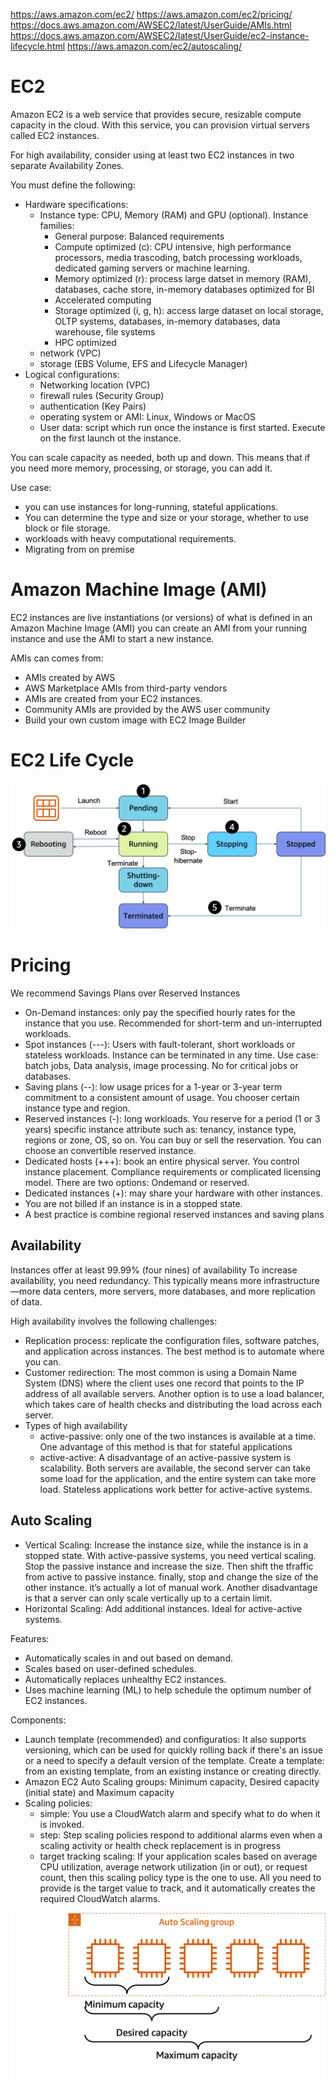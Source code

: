 https://aws.amazon.com/ec2/
https://aws.amazon.com/ec2/pricing/
https://docs.aws.amazon.com/AWSEC2/latest/UserGuide/AMIs.html
https://docs.aws.amazon.com/AWSEC2/latest/UserGuide/ec2-instance-lifecycle.html
https://aws.amazon.com/ec2/autoscaling/

# EC2
Amazon EC2 is a web service that provides secure, resizable compute capacity in the cloud. With this service, you can provision virtual servers called EC2 instances. 

For high availability, consider using at least two EC2 instances in two separate Availability Zones.

You must define the following: 
- Hardware specifications: 
    - Instance type: CPU, Memory (RAM) and GPU (optional). 
    Instance families: 
        - General purpose: Balanced requirements
        - Compute optimized (c): CPU intensive, high performance processors, media trascoding, batch processing workloads, dedicated gaming servers or machine learning.
        - Memory optimized (r): process large datset in memory (RAM), databases, cache store, in-memory databases optimized for BI
        - Accelerated computing
        - Storage optimized (i, g, h): access large dataset on local storage, OLTP systems, databases, in-memory databases, data warehouse, file systems
        - HPC optimized
    - network (VPC)
    - storage (EBS Volume, EFS and Lifecycle Manager)
- Logical configurations: 
    - Networking location (VPC)
    - firewall rules (Security Group)
    - authentication (Key Pairs)
    - operating system or AMI: Linux, Windows or MacOS
    - User data: script which run once the instance is first started. Execute on the first launch ot the instance.

You can scale capacity as needed, both up and down. This means that if you need more memory, processing, or storage, you can add it.

Use case:
- you can use instances for long-running, stateful applications.
- You can determine the type and size or your storage, whether to use block or file storage.
- workloads with heavy computational requirements.
- Migrating from on premise

# Amazon Machine Image (AMI)
EC2 instances are live instantiations (or versions) of what is defined in an Amazon Machine Image (AMI)
you can create an AMI from your running instance and use the AMI to start a new instance.

AMIs can comes from:
- AMIs created by AWS
- AWS Marketplace AMIs from third-party vendors
- AMIs are created from your EC2 instances.
- Community AMIs are provided by the AWS user community
- Build your own custom image with EC2 Image Builder

# EC2 Life Cycle
![LifeCycle](/img/lifecycle2.png)

# Pricing
We recommend Savings Plans over Reserved Instances

- On-Demand instances: only pay the specified hourly rates for the instance that you use. Recommended for short-term and un-interrupted workloads.
- Spot instances (---): Users with fault-tolerant, short workloads or stateless workloads. Instance can be terminated in any time. Use case: batch jobs, Data analysis, image processing. No for critical jobs or databases.    
- Saving plans (--):  low usage prices for a 1-year or 3-year term commitment to a consistent amount of usage. You chooser certain instance type and region.
- Reserved instances (-): long workloads. You reserve for a period (1 or 3 years) specific instance attribute such as: tenancy, instance type, regions or zone, OS, so on. You can buy or sell the reservation. You can choose an convertible reserved instance.
- Dedicated hosts (+++): book an entire physical server. You control instance placement. Compliance requirements or complicated licensing model. There are two options: Ondemand or reserved.
- Dedicated instances (+): may share your hardware with other instances.
- You are not billed if an instance is in a stopped state.
- A best practice is combine regional reserved instances and saving plans

## Availability

Instances offer at least 99.99% (four nines) of availability
To increase availability, you need redundancy. This typically means more infrastructure—more data centers, more servers, more databases, and more replication of data. 

High availability involves the following challenges:
- Replication process: replicate the configuration files, software patches, and application across instances. The best method is to automate where you can.
- Customer redirection:  The most common is using a Domain Name System (DNS) where the client uses one record that points to the IP address of all available servers. Another option is to use a load balancer, which takes care of health checks and distributing the load across each server.
- Types of high availability
    - active-passive: only one of the two instances is available at a time. One advantage of this method is that for stateful applications 
    - active-active: A disadvantage of an active-passive system is scalability. Both servers are available, the second server can take some load for the application, and the entire system can take more load. Stateless applications work better for active-active systems.

## Auto Scaling

- Vertical Scaling: Increase the instance size, while the instance is in a stopped state. With active-passive systems, you need vertical scaling. 
Stop the passive instance and increase the size. Then shift the tfraffic from active to passive instance. finally, stop and change the size of the other instance.
it’s actually a lot of manual work. Another disadvantage is that a server can only scale vertically up to a certain limit.
- Horizontal Scaling: Add additional instances. Ideal for active-active systems.

Features:
- Automatically scales in and out based on demand.
- Scales based on user-defined schedules.
- Automatically replaces unhealthy EC2 instances.
- Uses machine learning (ML) to help schedule the optimum number of EC2 instances.

Components:
- Launch template (recommended) and configuratios: It also supports versioning, which can be used for quickly rolling back if there's an issue or a need to specify a default version of the template. Create a template: from an existing template, from an existing instance or creating directly.
- Amazon EC2 Auto Scaling groups: Minimum capacity, Desired capacity (initial state) and Maximum capacity
- Scaling policies:
    - simple: You use a CloudWatch alarm and specify what to do when it is invoked.
    - step: Step scaling policies respond to additional alarms even when a scaling activity or health check replacement is in progress
    - target tracking scaling: If your application scales based on average CPU utilization, average network utilization (in or out), or request count, then this scaling policy type is the one to use. All you need to provide is the target value to track, and it automatically creates the required CloudWatch alarms.

![autoscaling](/img/auto_scaling_group.png)